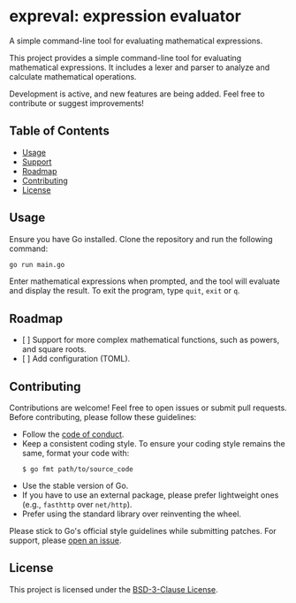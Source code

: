 # expreval: expression evaluator

A simple command-line tool for evaluating mathematical expressions.

This project provides a simple command-line tool for evaluating mathematical
expressions. It includes a lexer and parser to analyze and calculate
mathematical operations.

Development is active, and new features are being added. Feel free to contribute
or suggest improvements\!

## Table of Contents

  - [Usage](#usage)
  - [Support](#support)
  - [Roadmap](#roadmap)
  - [Contributing](#contributing)
  - [License](#license)

## Usage

Ensure you have Go installed. Clone the repository and run the following
command:

``` bash
go run main.go
```

Enter mathematical expressions when prompted, and the tool will evaluate and
display the result. To exit the program, type `quit`, `exit` or `q`.

## Roadmap

  - \[ \] Support for more complex mathematical functions, such as powers, and
    square roots.
  - \[ \] Add configuration (TOML).

## Contributing

Contributions are welcome! Feel free to open issues or submit pull requests.
Before contributing, please follow these guidelines:

  - Follow the [code of conduct](CODE_OF_CONDUCT.md).
  - Keep a consistent coding style. To ensure your coding style remains the
    same, format your code with:
    ``` console
    $ go fmt path/to/source_code
    ```
  - Use the stable version of Go.
  - If you have to use an external package, please prefer lightweight ones
    (e.g., `fasthttp` over `net/http`).
  - Prefer using the standard library over reinventing the wheel.

Please stick to Go's official style guidelines while submitting patches. For
support, please [open an issue](https://github.com/walker84837/expreval/issues).

## License

This project is licensed under the [BSD-3-Clause License](LICENSE.md).
